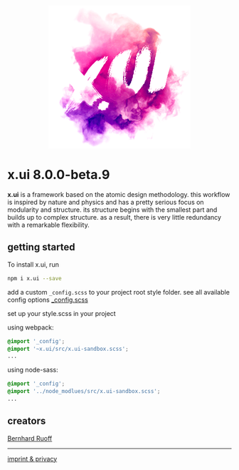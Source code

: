 <p align="center"><img src="readme.png" alt="x.ui"></p>

# x.ui 8.0.0-beta.9

**x.ui** is a framework based on the atomic design methodology. this workflow is inspired by nature and physics and has a pretty serious focus on modularity and structure. its structure begins with the smallest part and builds up to complex structure. as a result, there is very little redundancy with a remarkable flexibility.

## getting started

To install x.ui, run

```sh
npm i x.ui --save
```

add a custom `_config.scss` to your project root style folder.
see all available config options [_config.scss](https://github.com/entrecode/x.ui/blob/master/src/_config.scss)

set up your style.scss in your project

using webpack:

```scss
@import '_config';
@import '~x.ui/src/x.ui-sandbox.scss';
...
```

using node-sass:

```scss
@import '_config';
@import '../node_modlues/src/x.ui-sandbox.scss';
...
```

## creators

[Bernhard Ruoff](https://github.com/bernester)

***

[imprint & privacy](https://entrecode.de/datenschutz)